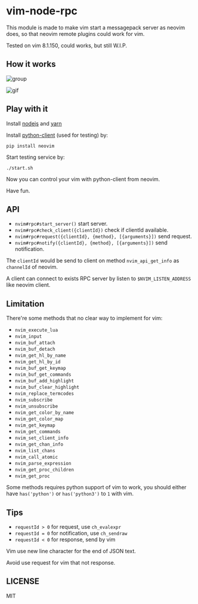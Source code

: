 # vim-node-rpc

This module is made to make vim start a messagepack server as neovim
does, so that neovim remote plugins could work for vim.

Tested on vim 8.1.150, could works, but still W.I.P.

## How it works

![group](https://user-images.githubusercontent.com/251450/43032696-d71ef922-8cef-11e8-9ecc-392b1fbc29ed.png)

![gif](https://pic3.zhimg.com/80/v2-1e44bac755aa8b6193520c7d56dd1857_hd.gif)

## Play with it

Install [nodejs](https://nodejs.org/en/download/) and [yarn](https://yarnpkg.com/en/docs/install)

Install [python-client](https://github.com/neovim/python-client) (used for testing) by:

    pip install neovim

Start testing service by:

    ./start.sh

Now you can control your vim with python-client from neovim.

Have fun.

## API

- `nvim#rpc#start_server()` start server.
- `nvim#rpc#check_client({clientId})` check if clientId available.
- `nvim#rpc#request({clientId}, {method}, [{arguments}])` send request.
- `nvim#rpc#notify({clientId}, {method}, [{arguments}])` send notification.

The `clientId` would be send to client on method `nvim_api_get_info` as
`channelId` of neovim.

A client can connect to exists RPC server by listen to `$NVIM_LISTEN_ADDRESS`
like neovim client.

## Limitation

There're some methods that no clear way to implement for vim:

- `nvim_execute_lua`
- `nvim_input`
- `nvim_buf_attach`
- `nvim_buf_detach`
- `nvim_get_hl_by_name`
- `nvim_get_hl_by_id`
- `nvim_buf_get_keymap`
- `nvim_buf_get_commands`
- `nvim_buf_add_highlight`
- `nvim_buf_clear_highlight`
- `nvim_replace_termcodes`
- `nvim_subscribe`
- `nvim_unsubscribe`
- `nvim_get_color_by_name`
- `nvim_get_color_map`
- `nvim_get_keymap`
- `nvim_get_commands`
- `nvim_set_client_info`
- `nvim_get_chan_info`
- `nvim_list_chans`
- `nvim_call_atomic`
- `nvim_parse_expression`
- `nvim_get_proc_children`
- `nvim_get_proc`

Some methods requires python support of vim to work, you should either have
`has('python')` or `has('python3')` to `1` with vim.

## Tips

- `requestId > 0` for request, use `ch_evalexpr`
- `requestId = 0` for notification, use `ch_sendraw`
- `requestId < 0` for response, send by vim

Vim use new line character for the end of JSON text.

Avoid use request for vim that not response.

## LICENSE

MIT

